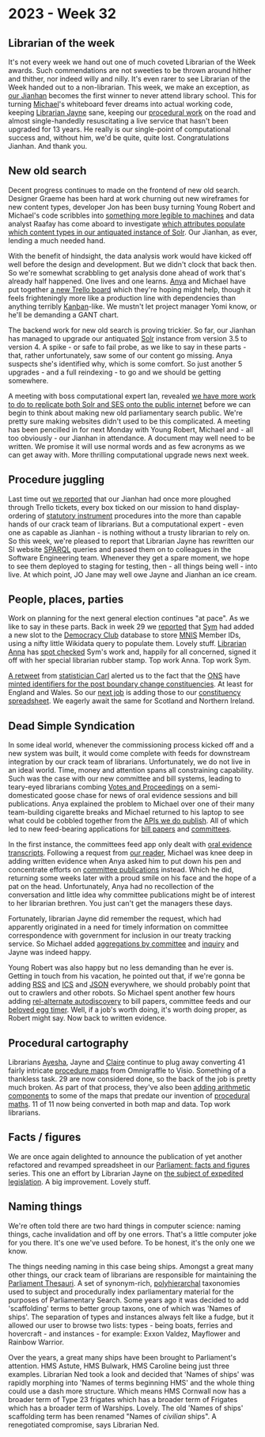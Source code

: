 # 2023 - Week 32

## Librarian of the week

It's not every week we hand out one of much coveted Librarian of the Week awards. Such commendations are not sweeties to be thrown around hither and thither, nor indeed willy and nilly. It's even rarer to see Librarian of the Week handed out to a non-librarian. This week, we make an exception, as [our Jianhan](https://twitter.com/jianhanzhu) becomes the first winner to never attend library school. This for turning [Michael](https://mastodon.me.uk/@fantasticlife)'s whiteboard fever dreams into actual working code, keeping [Librarian Jayne](https://twitter.com/greytgordon) sane, keeping our [procedural work](https://ukparliament.github.io/ontologies/procedure/procedure-ontology) on the road and almost single-handedly resuscitating a live service that hasn't been upgraded for 13 years. He really is our single-point of computational success and, without him, we'd be quite, quite lost. Congratulations Jianhan. And thank you.

## New old search

Decent progress continues to made on the frontend of new old search. Designer Graeme has been hard at work churning out new wireframes for new content types, developer Jon has been busy turning Young Robert and Michael's code scribbles into [something more legible to machines](https://github.com/ukparliament/search-prototype) and data analyst Raafay has come aboard to investigate [which attributes populate which content types in our antiquated instance of Solr](https://docs.google.com/spreadsheets/d/1_YDrKM7CFm7nHuCJn8nSMUysvbx_tsrNOuW7Vf22Exs/edit?usp=sharing). Our Jianhan, as ever, lending a much needed hand.

With the benefit of hindsight, the data analysis work would have kicked off well before the design and development. But we didn't clock that back then. So we're somewhat scrabbling to get analysis done ahead of work that's already half happened. One lives and one learns. [Anya](https://mastodon.me.uk/@anyaso) and Michael have put together [a new Trello board](https://trello.com/b/hP5FLFHA/search-mvp-front-end) which they're hoping might help, though it feels frighteningly more like a production line with dependencies than anything terribly [Kanban](https://en.wikipedia.org/wiki/Kanban)-like. We mustn't let project manager Yomi know, or he'll be demanding a GANT chart.

The backend work for new old search is proving trickier. So far, our Jianhan has managed to upgrade our antiquated [Solr](https://en.wikipedia.org/wiki/Apache_Solr) instance from version 3.5 to version 4. A spike - or safe to fail probe, as we like to say in these parts - that, rather unfortunately, saw some of our content go missing. Anya suspects she's identified why, which is some comfort. So just another 5 upgrades - and a full reindexing - to go and we should be getting somewhere.

A meeting with boss computational expert Ian, revealed [we have more work to do to replicate both Solr and SES onto the public internet](https://raw.githubusercontent.com/ukparliament/ontologies/master/meta/data-flow/odp/odp.svg) before we can begin to think about making new old parliamentary search public. We're pretty sure making websites didn't used to be this complicated. A meeting has been pencilled in for next Monday with Young Robert, Michael and - all too obviously - our Jianhan in attendance. A document may well need to be written. We promise it will use normal words and as few acronyms as we can get away with.  More thrilling computational upgrade news next week.

## Procedure juggling

Last time out [we reported](https://ukparliament.github.io/ontologies/meta/weeknotes/2023/30/#next-steps-procedurally-speaking) that our Jianhan had once more ploughed through Trello tickets, every box ticked on our mission to hand display-ordering of [statutory instrument](https://statutoryinstruments.parliament.uk/) procedures into the more than capable hands of our crack team of librarians. But a computational expert - even one as capable as Jianhan - is nothing without a trusty librarian to rely on. So this week, we're pleased to report that Librarian Jayne has rewritten our SI website [SPARQL](https://en.wikipedia.org/wiki/SPARQL) queries and passed them on to colleagues in the Software Engineering team. Whenever they get a spare moment, we hope to see them deployed to staging for testing, then - all things being well - into live. At which point, JO Jane may well owe Jayne and Jianhan an ice cream.

## People, places, parties

Work on planning for the next general election continues "at pace". As we like to say in these parts. Back in week 29 we [reported](https://ukparliament.github.io/ontologies/meta/weeknotes/2023/29/#people-places-parties) that [Sym](https://mastodon.me.uk/@symroe) had added a new slot to the [Democracy Club](https://democracyclub.org.uk/) database to store [MNIS](https://data.parliament.uk/membersdataplatform/) Member IDs, using a nifty little Wikidata query to populate them. Lovely stuff. [Librarian Anna](https://twitter.com/anna_buck) has [spot checked](https://trello.com/c/0k7v53ZU/139-spot-test-of-mnis-people-ids-in-democracy-club) Sym's work and, happily for all concerned, signed it off with her special librarian rubber stamp. Top work Anna. Top work Sym.

[A retweet](https://twitter.com/chrishanretty/status/1686783171185066002) from [statistician Carl](https://twitter.com/carlbaker) alerted us to the fact that the [ONS](https://www.ons.gov.uk/) have [minted identifiers for the post boundary change constituencies](https://geoportal.statistics.gov.uk/datasets/ons::output-area-2021-to-future-parliamentary-constituencies-lookup-in-england-and-wales/explore). At least for England and Wales. So our [next job](https://trello.com/c/oD9tTpjk/141-add-england-and-wales-ons-codes-to-constituency-spreadsheet) is adding those to our [constituency spreadsheet](https://docs.google.com/spreadsheets/d/1aL9zZTQiFRawizFtJt_l1wcKGQ0GKLIR5JhJzkxfhbQ/edit?usp=sharing). We eagerly await the same for Scotland and Northern Ireland.

## Dead Simple Syndication

In some ideal world, whenever the commissioning process kicked off and a new system was built, it would come complete with feeds for downstream integration by our crack team of librarians. Unfortunately, we do not live in an ideal world. Time, money and attention spans all constraining capability. Such was the case with our new committee and bill systems, leading to teary-eyed librarians combing [Votes and Proceedings](https://commonsbusiness.parliament.uk/Document/80848/Html?subType=Standard) on a semi-domesticated goose chase for news of oral evidence sessions and bill publications. Anya explained the problem to Michael over one of their many team-building cigarette breaks and Michael returned to his laptop to see what could be cobbled together from the [APIs we do publish](https://developer.parliament.uk/). All of which led to new feed-bearing applications for [bill papers](https://api.parliament.uk/bill-papers) and [committees](https://api.parliament.uk/committees).

In the first instance, the committees feed app only dealt with [oral evidence transcripts](https://api.parliament.uk/committees/oral-evidence-transcripts). Following a request from [our reader](https://twitter.com/dkernohan), Michael was knee deep in adding written evidence when Anya asked him to put down his pen and concentrate efforts on [committee publications](https://api.parliament.uk/committees/publication-types) instead. Which he did, returning some weeks later with a proud smile on his face and the hope of a pat on the head. Unfortunately, Anya had no recollection of the conversation and little idea why committee publications might be of interest to her librarian brethren. You just can't get the managers these days.

Fortunately, librarian Jayne did remember the request, which had apparently originated in a need for timely information on committee correspondence with government for inclusion in our treaty tracking service. So Michael added [aggregations by committee](https://api.parliament.uk/committees/committees/365/publication-types) and [inquiry](https://api.parliament.uk/committees/work-packages/7774/publication-types) and Jayne was indeed happy.

Young Robert was also happy but no less demanding than he ever is. Getting in touch from his vacation, he pointed out that, if we're gonna be adding [RSS](https://en.wikipedia.org/wiki/RSS) and [ICS](https://en.wikipedia.org/wiki/ICalendar) and [JSON](https://en.wikipedia.org/wiki/JSON) everywhere, we should probably point that out to crawlers and other robots. So Michael spent another few hours adding [rel-alternate autodiscovery](https://www.petefreitag.com/item/384.cfm) to bill papers, committee feeds and our [beloved egg timer](https://api.parliament.uk/egg-timer). Well, if a job's worth doing, it's worth doing proper, as Robert might say. Now back to written evidence.

## Procedural cartography

Librarians [Ayesha](https://twitter.com/askalibrarylady), Jayne and [Claire](https://twitter.com/tinysprite) continue to plug away converting 41 fairly intricate [procedure maps](https://ukparliament.github.io/ontologies/procedure/maps/) from Omnigraffle to Visio. Something of a thankless task. 29 are now considered done, so the back of the job is pretty much broken. As part of that process, they've also been [adding arithmetic components](https://trello.com/c/VSQ5sdEg/287-add-arithmetic-to-all-components) to some of the maps that predate our invention of [procedural maths](https://ukparliament.github.io/ontologies/procedure/maps/meta/design-notes/#arithmetic-steps). 11 of 11 now being converted in both map and data. Top work librarians.

## Facts / figures

We are once again delighted to announce the publication of yet another refactored and revamped spreadsheet in our [Parliament: facts and figures](https://commonslibrary.parliament.uk/tag/parliament-facts-and-figures/) series. This one an effort by Librarian Jayne on [the subject of expedited legislation](https://commonslibrary.parliament.uk/research-briefings/sn04974/). A big improvement. Lovely stuff.

## Naming things

We're often told there are two hard things in computer science: naming things, cache invalidation and off by one errors. That's a little computer joke for you there. It's one we've used before. To be honest, it's the only one we know.

The things needing naming in this case being ships. Amongst a great many other things, our crack team of librarians are responsible for maintaining the [Parliament Thesauri](https://explore.data.parliament.uk/?endpoint=terms). A set of synonym-rich, [polyhierarchal](https://en.wiktionary.org/wiki/polyhierarchy) taxonomies used to subject and procedurally index parliamentary material for the purposes of Parliamentary Search. Some years ago it was decided to add 'scaffolding' terms to better group taxons, one of which was 'Names of ships'. The separation of types and instances always felt like a fudge, but it allowed our user to browse two lists: types - being boats, ferries and hovercraft - and instances - for example: Exxon Valdez, Mayflower and Rainbow Warrior.

Over the years, a great many ships have been brought to Parliament's attention. HMS Astute, HMS Bulwark, HMS Caroline being just three examples. Librarian Ned took a look and decided that 'Names of ships' was rapidly morphing into 'Names of terms beginning HMS' and the whole thing could use a dash more structure. Which means HMS Cornwall now has a broader term of Type 23 frigates which has a broader term of Frigates which has a broader term of Warships. Lovely. The old 'Names of ships' scaffolding term has been renamed "Names of *civilian* ships". A renegotiated compromise, says Librarian Ned.